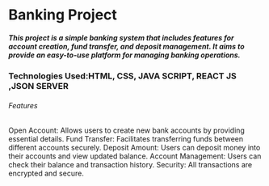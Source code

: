 <div> 
<h1> Banking Project</h1>
  <h5>This project is a simple banking system that includes features for account creation, fund transfer, and deposit management. It aims to provide an easy-to-use platform for managing banking operations.</h5>
 <h3> Technologies Used:HTML, CSS, JAVA SCRIPT, REACT JS ,JSON SERVER</h3>

<h6>Features</h6>
Open Account: Allows users to create new bank accounts by providing essential details.
Fund Transfer: Facilitates transferring funds between different accounts securely.
Deposit Amount: Users can deposit money into their accounts and view updated balance.
Account Management: Users can check their balance and transaction history.
Security: All transactions are encrypted and secure.
</div>
